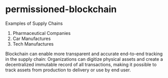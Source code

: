 # permissioned-blockchain

Examples of Supply Chains
1. Pharmaceutical Companies
2. Car Manufactures
3. Tech Manufactures

Blockchain can enable more transparent and accurate end-to-end tracking in the supply chain: Organizations can digitize physical assets and create a decentralized immutable record of all transactions, making it possible to track assets from production to delivery or use by end user.


